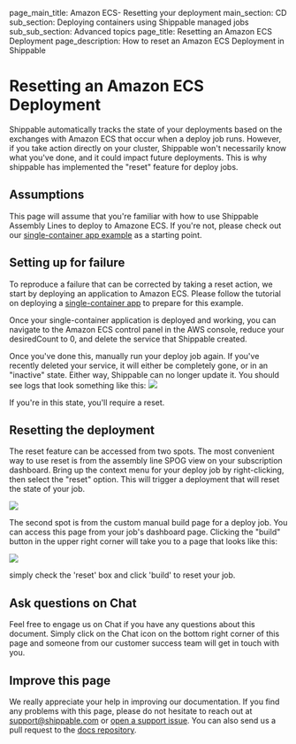 page_main_title: Amazon ECS- Resetting your deployment
main_section: CD
sub_section: Deploying containers using Shippable managed jobs
sub_sub_section: Advanced topics
page_title: Resetting an Amazon ECS Deployment
page_description: How to reset an Amazon ECS Deployment in Shippable

# Resetting an Amazon ECS Deployment

Shippable automatically tracks the state of your deployments based on the exchanges with Amazon ECS that occur when a deploy job runs.  However, if you take action directly on your cluster, Shippable won't necessarily know what you've done, and it could impact future deployments.  This is why shippable has implemented the "reset" feature for deploy jobs.

## Assumptions
This page will assume that you're familiar with how to use Shippable Assembly Lines to deploy to Amazone ECS.  If you're not, please check out our [single-container app example](amazon-ecs) as a starting point.

## Setting up for failure

To reproduce a failure that can be corrected by taking a reset action, we start by deploying an application to Amazon ECS.  Please follow the tutorial on deploying a [single-container app](amazon-ecs) to prepare for this example.

Once your single-container application is deployed and working, you can navigate to the Amazon ECS control panel in the AWS console, reduce your desiredCount to 0, and delete the service that Shippable created.

Once you've done this, manually run your deploy job again. If you've recently deleted your service, it will either be completely gone, or in an "inactive" state. Either way, Shippable can no longer update it.  You should see logs that look something like this:
<img src="/images/deploy/amazon-ecs/resetDeployJobConsole.png"/>

If you're in this state, you'll require a reset.

## Resetting the deployment


The reset feature can be accessed from two spots.  The most convenient way to use reset is from the assembly line SPOG view on your subscription dashboard.  Bring up the context menu for your deploy job by right-clicking, then select the "reset" option.  This will trigger a deployment that will reset the state of your job.

<img src="/images/deploy/amazon-ecs/resetDeployJob.png"/>

The second spot is from the custom manual build page for a deploy job.  You can access this page from your job's dashboard page.  Clicking the "build" button in the upper right corner will take you to a page that looks like this:

<img src="/images/deploy/amazon-ecs/resetDeployJob2.png"/>

simply check the 'reset' box and click 'build' to reset your job.


## Ask questions on Chat

Feel free to engage us on Chat if you have any questions about this document. Simply click on the Chat icon on the bottom right corner of this page and someone from our customer success team will get in touch with you.

## Improve this page

We really appreciate your help in improving our documentation. If you find any problems with this page, please do not hesitate to reach out at [support@shippable.com](mailto:support@shippable.com) or [open a support issue](https://www.github.com/Shippable/support/issues). You can also send us a pull request to the [docs repository](https://www.github.com/Shippable/docs).
